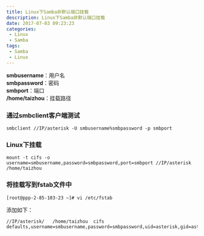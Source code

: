 ```yaml
---
title: Linux下Samba非默认端口挂载
description: Linux下Samba非默认端口挂载
date: 2017-07-03 09:23:23
categories:
 - Linux
 - Samba
tags:
 - Samba
 - Linux
---
```

**smbusername**：用户名  
**smbpassword**：密码  
**smbport**：端口  
**/home/taizhou**：挂载路径  
### 通过smbclient客户端测试  
```shell
smbclient //IP/asterisk -U smbusername%smbpassword -p smbport  
```  
### Linux下挂载
```shell
mount -t cifs -o username=smbusername,password=smbpassword,port=smbport //IP/asterisk /home/taizhou  
```  
### 将挂载写到fstab文件中  
```shell
[root@ppp-2-85-103-23 ~]# vi /etc/fstab  
```  
添加如下：  
```shell  
//IP/asterisk/   /home/taizhou  cifs    defaults,username=smbusername,password=smbpassword,uid=asterisk,gid=asterisk,port=smbport
```  



